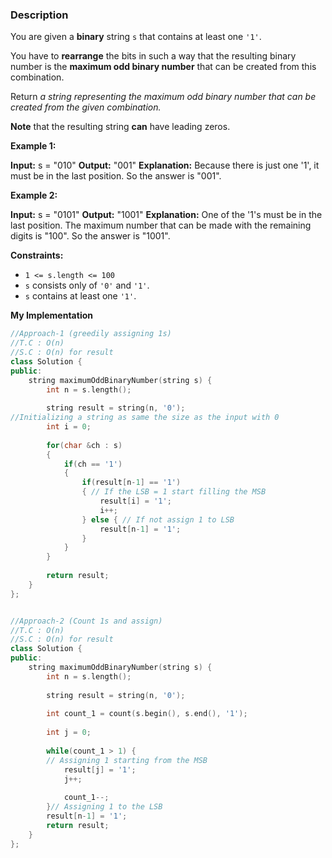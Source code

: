 ### Description

You are given a **binary** string `s` that contains at least one `'1'`.

You have to **rearrange** the bits in such a way that the resulting binary number is the **maximum odd binary number** that can be created from this combination.

Return _a string representing the maximum odd binary number that can be created from the given combination._

**Note** that the resulting string **can** have leading zeros.

**Example 1:**

**Input:** s = "010"
**Output:** "001"
**Explanation:** Because there is just one '1', it must be in the last position. So the answer is "001".

**Example 2:**

**Input:** s = "0101"
**Output:** "1001"
**Explanation:** One of the '1's must be in the last position. The maximum number that can be made with the remaining digits is "100". So the answer is "1001".

**Constraints:**

- `1 <= s.length <= 100`
- `s` consists only of `'0'` and `'1'`.
- `s` contains at least one `'1'`.

**My Implementation**

```cpp
//Approach-1 (greedily assigning 1s)
//T.C : O(n)
//S.C : O(n) for result
class Solution {
public:
    string maximumOddBinaryNumber(string s) {
        int n = s.length();
        
        string result = string(n, '0');
//Initializing a string as same the size as the input with 0       
        int i = 0;
        
        for(char &ch : s) 
        {
            if(ch == '1') 
            { 
                if(result[n-1] == '1') 
                { // If the LSB = 1 start filling the MSB
                    result[i] = '1';
                    i++;
                } else { // If not assign 1 to LSB
                    result[n-1] = '1';
                }
            }
        }
        
        return result;
    }
};


//Approach-2 (Count 1s and assign)
//T.C : O(n)
//S.C : O(n) for result
class Solution {
public:
    string maximumOddBinaryNumber(string s) {
        int n = s.length();
        
        string result = string(n, '0');
        
        int count_1 = count(s.begin(), s.end(), '1');
        
        int j = 0;
        
        while(count_1 > 1) {
        // Assigning 1 starting from the MSB
            result[j] = '1';
            j++;
            
            count_1--;
        }// Assigning 1 to the LSB
        result[n-1] = '1';
        return result;
    }
};
```

